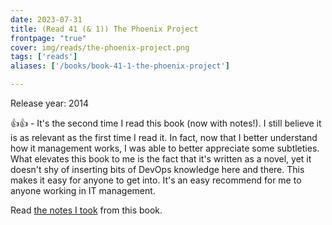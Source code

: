 ```yaml
---
date: 2023-07-31
title: (Read 41 (& 1)) The Phoenix Project
frontpage: "true"
cover: img/reads/the-phoenix-project.png
tags: ['reads']
aliases: ['/books/book-41-1-the-phoenix-project']

---
```


Release year: 2014

👍👍 - It's the second time I read this book (now with notes!). I still believe it is as relevant as the first time I read it. In fact, now that I better understand how it management works, I was able to better appreciate some subtleties. What elevates this book to me is the fact that it's written as a novel, yet it doesn't shy of inserting bits of DevOps knowledge here and there. This makes it easy for anyone to get into. It's an easy recommend for me to anyone working in IT management.

Read [the notes I took](https://drive.google.com/file/d/1QKdGi9t0untw0wHvX60e8NAGGFl8-h_8/view?usp=drive_link) from this book.
